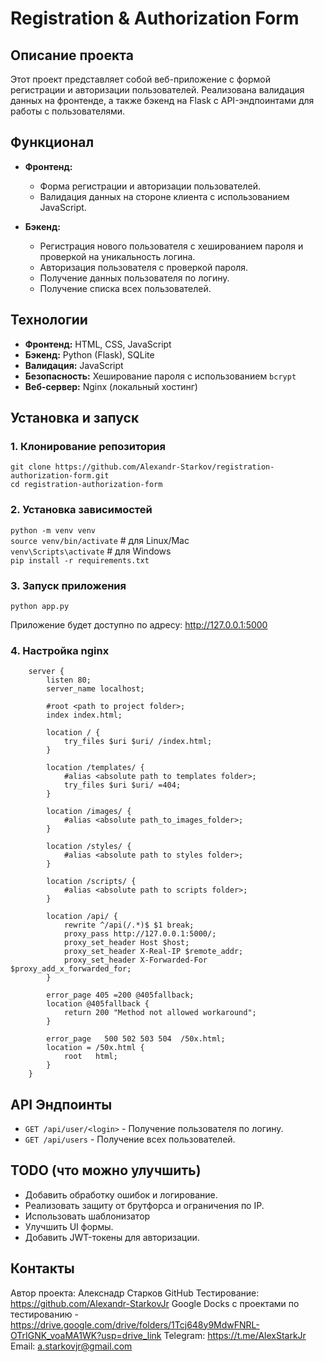 # Registration & Authorization Form  

## Описание проекта   

Этот проект представляет собой веб-приложение с формой регистрации и авторизации пользователей. Реализована валидация данных на фронтенде, а также бэкенд на Flask с API-эндпоинтами для работы с пользователями.

## Функционал  

- **Фронтенд:**  
  - Форма регистрации и авторизации пользователей.  
  - Валидация данных на стороне клиента с использованием JavaScript.  

- **Бэкенд:**
  - Регистрация нового пользователя с хешированием пароля и проверкой на уникальность логина.  
  - Авторизация пользователя с проверкой пароля.
  - Получение данных пользователя по логину.
  - Получение списка всех пользователей.


## Технологии

- **Фронтенд:** HTML, CSS, JavaScript
- **Бэкенд:** Python (Flask), SQLite
- **Валидация:** JavaScript
- **Безопасность:** Хеширование пароля с использованием `bcrypt`
- **Веб-сервер:** Nginx (локальный хостинг)

## Установка и запуск

### 1. Клонирование репозитория  
```git clone https://github.com/Alexandr-Starkov/registration-authorization-form.git```  
```cd registration-authorization-form```

### 2. Установка зависимостей
```python -m venv venv```  
```source venv/bin/activate```   # для Linux/Mac  
```venv\Scripts\activate```      # для Windows  
```pip install -r requirements.txt```


### 3. Запуск приложения
```python app.py```  

Приложение будет доступно по адресу: http://127.0.0.1:5000

### 4. Настройка nginx
```
	server {
		listen 80;
		server_name localhost;

		#root <path to project folder>;
		index index.html;

		location / {
			try_files $uri $uri/ /index.html;
		}

		location /templates/ {
			#alias <absolute path to templates folder>;
			try_files $uri $uri/ =404;
		}

		location /images/ {
			#alias <absolute path_to_images_folder>;
		}

		location /styles/ {
			#alias <absolute path to styles folder>;
		}

		location /scripts/ {
			#alias <absolute path to scripts folder>;
		}

		location /api/ {
			rewrite ^/api(/.*)$ $1 break;
			proxy_pass http://127.0.0.1:5000/;
			proxy_set_header Host $host;
			proxy_set_header X-Real-IP $remote_addr;
			proxy_set_header X-Forwarded-For $proxy_add_x_forwarded_for;
		}

		error_page 405 =200 @405fallback;
		location @405fallback {
			return 200 "Method not allowed workaround";
		}
		
        error_page   500 502 503 504  /50x.html;
        location = /50x.html {
            root   html;
        }
    }
```
## API Эндпоинты  
 - ```GET /api/user/<login>``` - Получение пользователя по логину.  
 - ```GET /api/users``` - Получение всех пользователей.  

## TODO (что можно улучшить)
 - Добавить обработку ошибок и логирование.
 - Реализовать защиту от брутфорса и ограничения по IP.
 - Использовать шаблонизатор
 - Улучшить UI формы.
 - Добавить JWT-токены для авторизации.

## Контакты
Автор проекта: Алекснадр Старков
GitHub Тестирование: https://github.com/Alexandr-StarkovJr
Google Docks с проектами по тестированию - https://drive.google.com/drive/folders/1Tcj648y9MdwFNRL-OTrIGNK_voaMA1WK?usp=drive_link
Telegram: https://t.me/AlexStarkJr
Email: a.starkovjr@gmail.com
